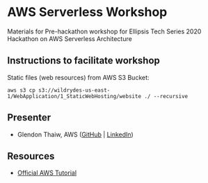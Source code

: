 # AWS Serverless Workshop
Materials for Pre-hackathon workshop for Ellipsis Tech Series 2020 Hackathon on AWS Serverless Architecture 


## Instructions to facilitate workshop

Static files (web resources) from AWS S3 Bucket: 

`aws s3 cp s3://wildrydes-us-east-1/WebApplication/1_StaticWebHosting/website ./ --recursive`



## Presenter

* Glendon Thaiw, AWS ([GitHub](https://github.com/glendont) | [LinkedIn](https://www.linkedin.com/in/glendonthaiw/))


## Resources

* [Official AWS Tutorial](https://aws.amazon.com/getting-started/hands-on/build-serverless-web-app-lambda-apigateway-s3-dynamodb-cognito/)



